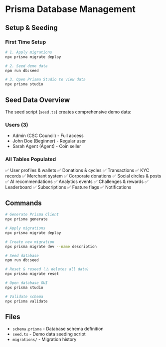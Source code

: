 # Prisma Database Management

## Setup & Seeding

### First Time Setup
```bash
# 1. Apply migrations
npx prisma migrate deploy

# 2. Seed demo data
npm run db:seed

# 3. Open Prisma Studio to view data
npx prisma studio
```

## Seed Data Overview

The seed script (`seed.ts`) creates comprehensive demo data:

### Users (3)
- Admin (CSC Council) - Full access
- John Doe (Beginner) - Regular user
- Sarah Agent (Agent) - Coin seller

### All Tables Populated
✅ User profiles & wallets
✅ Donations & cycles
✅ Transactions
✅ KYC records
✅ Merchant system
✅ Corporate donations
✅ Social circles & posts
✅ AI recommendations
✅ Analytics events
✅ Challenges & rewards
✅ Leaderboard
✅ Subscriptions
✅ Feature flags
✅ Notifications

## Commands

```bash
# Generate Prisma Client
npx prisma generate

# Apply migrations
npx prisma migrate deploy

# Create new migration
npx prisma migrate dev --name description

# Seed database
npm run db:seed

# Reset & reseed (⚠️ deletes all data)
npx prisma migrate reset

# Open database GUI
npx prisma studio

# Validate schema
npx prisma validate
```

## Files

- `schema.prisma` - Database schema definition
- `seed.ts` - Demo data seeding script
- `migrations/` - Migration history
